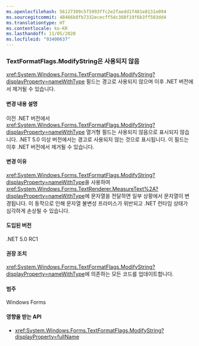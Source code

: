 ```yaml
---
ms.openlocfilehash: 56127309c5f5993ffc2e2faedd1f481e8131e094
ms.sourcegitcommit: 48466b8fb7332ececff5dc388f19f6b3ff503dd4
ms.translationtype: HT
ms.contentlocale: ko-KR
ms.lasthandoff: 11/05/2020
ms.locfileid: "93400637"
---
```

### <a name="textformatflagsmodifystring-is-obsolete"></a>TextFormatFlags.ModifyString은 사용되지 않음

<xref:System.Windows.Forms.TextFormatFlags.ModifyString?displayProperty=nameWithType> 필드는 경고로 사용되지 않으며 이후 .NET 버전에서 제거될 수 있습니다.

#### <a name="change-description"></a>변경 내용 설명

이전 .NET 버전에서 <xref:System.Windows.Forms.TextFormatFlags.ModifyString?displayProperty=nameWithType> 열거형 필드는 사용되지 않음으로 표시되지 않습니다. .NET 5.0 이상 버전에서는 경고로 사용되지 않는 것으로 표시됩니다. 이 필드는 이후 .NET 버전에서 제거될 수 있습니다.

#### <a name="reason-for-change"></a>변경 이유

<xref:System.Windows.Forms.TextFormatFlags.ModifyString?displayProperty=nameWithType>을 사용하여 <xref:System.Windows.Forms.TextRenderer.MeasureText%2A?displayProperty=nameWithType>에 문자열을 전달하면 일부 상황에서 문자열이 변경됩니다. 이 동작으로 인해 문자열 불변성 프라미스가 위반되고 .NET 런타임 상태가 심각하게 손상될 수 있습니다.

#### <a name="version-introduced"></a>도입된 버전

.NET 5.0 RC1

#### <a name="recommended-action"></a>권장 조치

<xref:System.Windows.Forms.TextFormatFlags.ModifyString?displayProperty=nameWithType>에 의존하는 모든 코드를 업데이트합니다.

#### <a name="category"></a>범주

Windows Forms

#### <a name="affected-apis"></a>영향을 받는 API

- <xref:System.Windows.Forms.TextFormatFlags.ModifyString?displayProperty=fullName>

<!--

#### Affected APIs

- `F:System.Windows.Forms.TextFormatFlags.ModifyString`

-->

